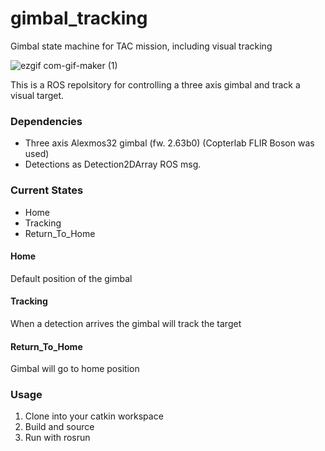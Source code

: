 # gimbal_tracking
Gimbal state machine for TAC mission, including visual tracking

![ezgif com-gif-maker (1)](https://user-images.githubusercontent.com/55540484/121034057-027dca80-c7ad-11eb-9780-2156c4ea7074.gif)

This is a ROS repolsitory for controlling a three axis gimbal and track a visual target. 

### Dependencies
* Three axis Alexmos32 gimbal (fw. 2.63b0) (Copterlab FLIR Boson was used)
* Detections as Detection2DArray ROS msg. 

### Current States
- Home
- Tracking
- Return_To_Home


#### Home
Default position of the gimbal

#### Tracking 
When a detection arrives the gimbal will track the target

#### Return_To_Home
Gimbal will go to home position


### Usage
1. Clone into your catkin workspace
2. Build and source
3. Run with rosrun
